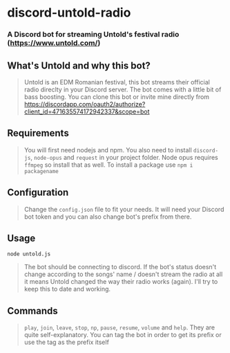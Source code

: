 # discord-untold-radio
### A Discord bot for streaming Untold's festival radio (https://www.untold.com/)

## What's Untold and why this bot?
> Untold is an EDM Romanian festival, this bot streams their official radio direclty in your Discord server. The bot comes with a little bit of bass boosting. You can clone this bot or invite mine directly from https://discordapp.com/oauth2/authorize?client_id=471635574172942337&scope=bot

## Requirements
> You will first need nodejs and npm. You also need to install `discord-js`, `node-opus` and `request` in your project folder. Node opus requires `ffmpeg` so install that as well.
To install a package use `npm i packagename`

## Configuration
>Change the `config.json` file to fit your needs. It will need your Discord bot token and you can also change bot's prefix from there.

## Usage
`node untold.js`
> The bot should be connecting to discord. If the bot's status doesn't change according to the songs' name / doesn't stream the radio at all it means Untold changed the way their radio works (again). I'll try to keep this to date and working.

## Commands
> `play`, `join`, `leave`, `stop`, `np`, `pause`, `resume`, `volume` and `help`. They are quite self-explanatory.
You can tag the bot in order to get its prefix or use the tag as the prefix itself
